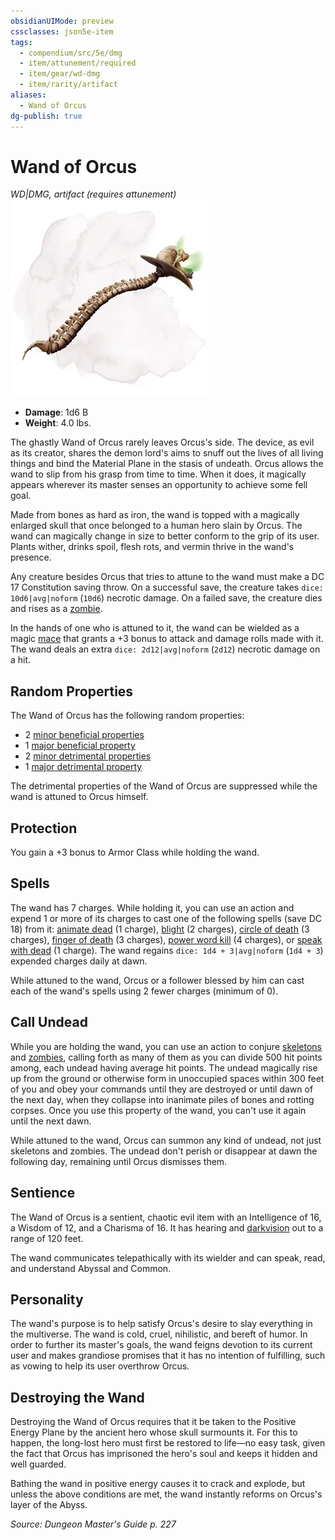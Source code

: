 ```yaml
---
obsidianUIMode: preview
cssclasses: json5e-item
tags:
  - compendium/src/5e/dmg
  - item/attunement/required
  - item/gear/wd-dmg
  - item/rarity/artifact
aliases:
  - Wand of Orcus
dg-publish: true
---
```

# Wand of Orcus
*WD|DMG, artifact (requires attunement)*  
![](https://raw.githubusercontent.com/5etools-mirror-2/5etools-img/main/items/DMG/Wand%20of%20Orcus.webp#right)  

- **Damage**: 1d6 B
- **Weight**: 4.0 lbs.

The ghastly Wand of Orcus rarely leaves Orcus's side. The device, as evil as its creator, shares the demon lord's aims to snuff out the lives of all living things and bind the Material Plane in the stasis of undeath. Orcus allows the wand to slip from his grasp from time to time. When it does, it magically appears wherever its master senses an opportunity to achieve some fell goal.

Made from bones as hard as iron, the wand is topped with a magically enlarged skull that once belonged to a human hero slain by Orcus. The wand can magically change in size to better conform to the grip of its user. Plants wither, drinks spoil, flesh rots, and vermin thrive in the wand's presence.

Any creature besides Orcus that tries to attune to the wand must make a DC 17 Constitution saving throw. On a successful save, the creature takes `dice: 10d6|avg|noform` (`10d6`) necrotic damage. On a failed save, the creature dies and rises as a [zombie](/Admin/CLI/bestiary/undead/zombie.md).

In the hands of one who is attuned to it, the wand can be wielded as a magic [mace](/Admin/CLI/items/mace.md) that grants a +3 bonus to attack and damage rolls made with it. The wand deals an extra `dice: 2d12|avg|noform` (`2d12`) necrotic damage on a hit.

## Random Properties

The Wand of Orcus has the following random properties:

- 2 [minor beneficial properties](/Admin/CLI/tables/artifact-properties-minor-beneficial-properties.md)  
- 1 [major beneficial property](/Admin/CLI/tables/artifact-properties-major-beneficial-properties.md)  
- 2 [minor detrimental properties](/Admin/CLI/tables/artifact-properties-minor-detrimental-properties.md)  
- 1 [major detrimental property](/Admin/CLI/tables/artifact-properties-major-detrimental-properties.md)  

The detrimental properties of the Wand of Orcus are suppressed while the wand is attuned to Orcus himself.

## Protection

You gain a +3 bonus to Armor Class while holding the wand.

## Spells

The wand has 7 charges. While holding it, you can use an action and expend 1 or more of its charges to cast one of the following spells (save DC 18) from it: [animate dead](/Admin/CLI/spells/animate-dead.md) (1 charge), [blight](/Admin/CLI/spells/blight.md) (2 charges), [circle of death](/Admin/CLI/spells/circle-of-death.md) (3 charges), [finger of death](/Admin/CLI/spells/finger-of-death.md) (3 charges), [power word kill](/Admin/CLI/spells/power-word-kill.md) (4 charges), or [speak with dead](/Admin/CLI/spells/speak-with-dead.md) (1 charge). The wand regains `dice: 1d4 + 3|avg|noform` (`1d4 + 3`) expended charges daily at dawn.

While attuned to the wand, Orcus or a follower blessed by him can cast each of the wand's spells using 2 fewer charges (minimum of 0).

## Call Undead

While you are holding the wand, you can use an action to conjure [skeletons](/Admin/CLI/bestiary/undead/skeleton.md) and [zombies](/Admin/CLI/bestiary/undead/zombie.md), calling forth as many of them as you can divide 500 hit points among, each undead having average hit points. The undead magically rise up from the ground or otherwise form in unoccupied spaces within 300 feet of you and obey your commands until they are destroyed or until dawn of the next day, when they collapse into inanimate piles of bones and rotting corpses. Once you use this property of the wand, you can't use it again until the next dawn.

While attuned to the wand, Orcus can summon any kind of undead, not just skeletons and zombies. The undead don't perish or disappear at dawn the following day, remaining until Orcus dismisses them.

## Sentience

The Wand of Orcus is a sentient, chaotic evil item with an Intelligence of 16, a Wisdom of 12, and a Charisma of 16. It has hearing and [darkvision](/3-Mechanics/CLI/rules/senses.md#darkvision) out to a range of 120 feet.

The wand communicates telepathically with its wielder and can speak, read, and understand Abyssal and Common.

## Personality

The wand's purpose is to help satisfy Orcus's desire to slay everything in the multiverse. The wand is cold, cruel, nihilistic, and bereft of humor. In order to further its master's goals, the wand feigns devotion to its current user and makes grandiose promises that it has no intention of fulfilling, such as vowing to help its user overthrow Orcus.

## Destroying the Wand

Destroying the Wand of Orcus requires that it be taken to the Positive Energy Plane by the ancient hero whose skull surmounts it. For this to happen, the long-lost hero must first be restored to life—no easy task, given the fact that Orcus has imprisoned the hero's soul and keeps it hidden and well guarded.

Bathing the wand in positive energy causes it to crack and explode, but unless the above conditions are met, the wand instantly reforms on Orcus's layer of the Abyss.

*Source: Dungeon Master's Guide p. 227*